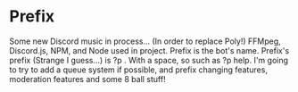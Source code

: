 # Prefix
Some new Discord music in process... (In order to replace Poly!) FFMpeg, Discord.js, NPM, and Node used in project.
Prefix is the bot's name. Prefix's prefix (Strange I guess...) is ?p . With a space, so such as ?p help. 
I'm going to try to add a queue system if possible, and prefix changing features, moderation features and some 8 ball stuff!
